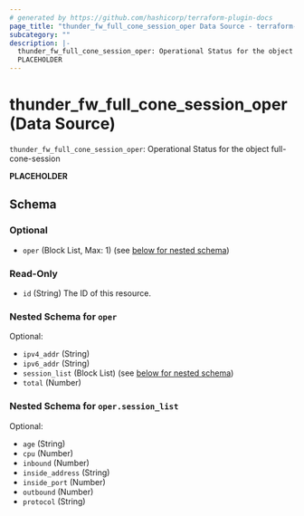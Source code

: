 ```yaml
---
# generated by https://github.com/hashicorp/terraform-plugin-docs
page_title: "thunder_fw_full_cone_session_oper Data Source - terraform-provider-thunder"
subcategory: ""
description: |-
  thunder_fw_full_cone_session_oper: Operational Status for the object full-cone-session
  PLACEHOLDER
---
```


# thunder_fw_full_cone_session_oper (Data Source)

`thunder_fw_full_cone_session_oper`: Operational Status for the object full-cone-session

__PLACEHOLDER__



<!-- schema generated by tfplugindocs -->
## Schema

### Optional

- `oper` (Block List, Max: 1) (see [below for nested schema](#nestedblock--oper))

### Read-Only

- `id` (String) The ID of this resource.

<a id="nestedblock--oper"></a>
### Nested Schema for `oper`

Optional:

- `ipv4_addr` (String)
- `ipv6_addr` (String)
- `session_list` (Block List) (see [below for nested schema](#nestedblock--oper--session_list))
- `total` (Number)

<a id="nestedblock--oper--session_list"></a>
### Nested Schema for `oper.session_list`

Optional:

- `age` (String)
- `cpu` (Number)
- `inbound` (Number)
- `inside_address` (String)
- `inside_port` (Number)
- `outbound` (Number)
- `protocol` (String)


